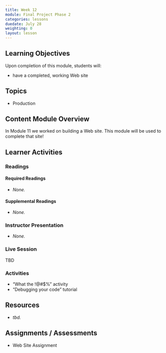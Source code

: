 ```yaml
---
title: Week 12
module: Final Project Phase 2
categories: lessons
duedate: July 28
weighting: 0
layout: lesson
---
```


## Learning Objectives

Upon completion of this module, students will:

- have a completed, working Web site

## Topics

- Production 

## Content Module Overview

In Module 11 we worked on building a Web site. This module will be used to complete that site!

## Learner Activities

### Readings

#### Required Readings

- _None._

#### Supplemental Readings

- _None._

### Instructor Presentation

- _None._

### Live Session

TBD

### Activities

- “What the !@#$%” activity
- “Debugging your code” tutorial

## Resources

- _tbd._

## Assignments / Assessments

- Web Site Assignment
                                                        

